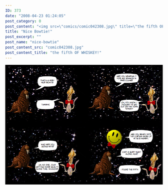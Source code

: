 ```yaml
---
ID: 373
date: "2008-04-23 01:24:05"
post_category: 0
post_content: "<img src=\"comics/comic042308.jpg\" title=\"the fifth OF WHISKEY!\" />"
title: "Nice Bowtie!"
post_excerpt: ""
post_name: "nice-bowtie"
post_content_src: "comic042308.jpg"
post_content_title: "the fifth OF WHISKEY!"
---
```



[![the fifth OF WHISKEY!](/comics-hi-res/comic042308.jpg)](/comics-hi-res/comic042308.jpg "the fifth OF WHISKEY!")
